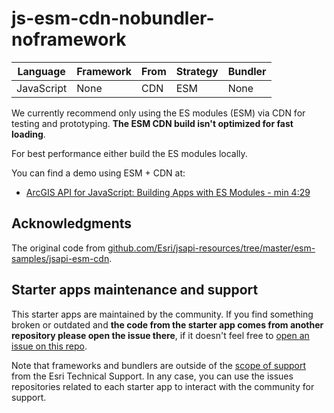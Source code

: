 # js-esm-cdn-nobundler-noframework

|Language|Framework|From|Strategy|Bundler|
|---|---|---|---|---|
|JavaScript|None|CDN|ESM|None|

We currently recommend only using the ES modules (ESM) via CDN for testing and prototyping. **The ESM CDN build isn't optimized for fast loading**. 

For best performance either build the ES modules locally.

You can find a demo using ESM + CDN at:

* [ArcGIS API for JavaScript: Building Apps with ES Modules - min 4:29](https://youtu.be/ojrGonjJI2k?t=269)

## Acknowledgments

The original code from [github.com/Esri/jsapi-resources/tree/master/esm-samples/jsapi-esm-cdn](https://github.com/Esri/jsapi-resources/tree/master/esm-samples/jsapi-esm-cdn).

## Starter apps maintenance and support

This starter apps are maintained by the community. If you find something broken or outdated and **the code from the starter app comes from another repository please open the issue there**, if it doesn't feel free to [open an issue on this repo](https://github.com/hhkaos/arcgis-js-api-starter-apps/issues).

Note that frameworks and bundlers are outside of the [scope of support](https://support.esri.com/en/supportscope) from the Esri Technical Support. In any case, you can use the issues repositories related to each starter app to interact with the community for support.